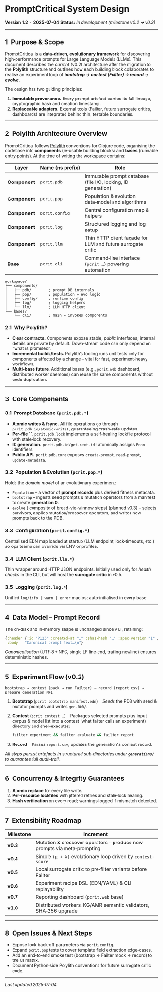 # PromptCritical System Design

**Version 1.2  ·  2025‑07‑04**
**Status:** *In development (milestone v0.2 ➜ v0.3)*

---

## 1  Purpose & Scope

PromptCritical is a **data‑driven, evolutionary framework** for discovering
high‑performance prompts for Large Language Models (LLMs). This document
describes the *current* (v0.2) architecture after the migration to the
**Polylith** structure and outlines how each building block collaborates to
realise an experiment loop of ***bootstrap → contest (Failter) → record →
evolve***.

The design has two guiding principles:

1. **Immutable provenance.** Every prompt artefact carries its full lineage, cryptographic hash and creation timestamp.
2. **Replaceable adapters.** External tools (Failter, future surrogate critics, dashboards) are integrated behind thin, testable boundaries.

---

## 2  Polylith Architecture Overview

PromptCritical follows [Polylith](https://polylith.gitbook.io/polylith) conventions for Clojure code, organising the codebase into **components** (re‑usable building blocks) and **bases** (runnable entry‑points).  At the time of writing the workspace contains:

| Layer         | Name (ns prefix) | Role                                                         |
| ------------- | ---------------- | ------------------------------------------------------------ |
| **Component** | `pcrit.pdb`      | Immutable prompt database (file I/O, locking, ID generation) |
| **Component** | `pcrit.pop`      | Population & evolution data‑model and algorithms             |
| **Component** | `pcrit.config`   | Central configuration map & helpers                          |
| **Component** | `pcrit.log`      | Structured logging and log setup                             |
| **Component** | `pcrit.llm`      | Thin HTTP client façade for LLM and future surrogate critic  |
| **Base**      | `pcrit.cli`      | Command‑line interface (`pcrit …`) powering automation       |

```
workspace/
├── components/
│   ├── pdb/        ; prompt DB internals
│   ├── pop/        ; population + evo logic
│   ├── config/     ; runtime config
│   ├── log/        ; logging helpers
│   └── llm/        ; LLM HTTP client
└── bases/
    └── cli/        ; main – invokes components
```

### 2.1  Why Polylith?

* **Clear contracts.** Components expose stable, *public* interfaces; internal details are private by default.  Down‑stream code can only depend on “what is promised”.
* **Incremental builds/tests.** Polylith’s tooling runs unit tests only for components affected by a change – vital for fast, experiment‑heavy workflows.
* **Multi‑base future.** Additional bases (e.g., `pcrit.web` dashboard, distributed worker daemons) can reuse the same components without code duplication.

---

## 3  Core Components

### 3.1  Prompt Database (`pcrit.pdb.*`)

* **Atomic writes & fsync.** All file operations go through `pcrit.pdb.io/atomic‑write!`, guaranteeing crash‑safe updates.
* **Per‑file **\`\`**.** `pcrit.pdb.lock` implements a self‑healing lockfile protocol with stale‑lock recovery.
* **ID generation.** `pcrit.pdb.id/get‑next‑id!` atomically assigns `Pnnn` identifiers.
* **Public API.** `pcrit.pdb.core` exposes `create‑prompt`, `read‑prompt`, `update‑metadata`.

### 3.2  Population & Evolution (`pcrit.pop.*`)

Holds the *domain model* of an evolutionary experiment:

* `Population` – a vector of **prompt records** plus derived fitness metadata.
* `bootstrap` – ingests seed prompts & mutation operators from a manifest to create **generation 0**.
* `evolve` ( composite of breed-vie-winnow steps) (planned v0.3) – selects survivors, applies mutation/crossover operators, and writes new prompts back to the PDB.

### 3.3  Configuration (`pcrit.config.*`)

Centralised EDN map loaded at startup (LLM endpoint, lock‑timeouts, etc.) so ops teams can override via ENV or profiles.

### 3.4  LLM Client (`pcrit.llm.*`)

Thin wrapper around HTTP JSON endpoints.  Initially used only for *health checks* in the CLI, but will host the **surrogate critic** in v0.5.

### 3.5  Logging (`pcrit.log.*`)

Unified `log/info | warn | error` macros; auto‑initialised in every base.

---

## 4  Data Model – Prompt Record

The on‑disk and in‑memory shape is unchanged since v1.1, retaining:

```clojure
{:header {:id "P123" :created-at "…" :sha1-hash "…" :spec-version "1" …}
 :body   "Canonical prompt text…\n"}
```

*Canonicalisation* (UTF‑8 + NFC, single LF line‑end, trailing newline) ensures deterministic hashes.

---

## 5  Experiment Flow (v0.2)

```
bootstrap → contest (pack → run Failter) → record (report.csv) → prepare generation N+1
```

1. **Bootstrap** (`pcrit bootstrap manifest.edn`)
      *Seeds* the PDB with seed & mutator prompts and writes `gen‑000/`.
2. **Contest** (`pcrit contest …`)
      Packages selected prompts plus input corpus & model list into a contest (what failter calls an experiment) directory and shell‑executes:

   ```bash
   failter experiment && failter evaluate && failter report
   ```
3. **Record**
      Parses `report.csv`, updates the generation's contest record.

*All steps persist artefacts in structured sub‑directories under **`generations/`** to guarantee full audit‑trail.*

---

## 6  Concurrency & Integrity Guarantees

1. **Atomic replace** for every file write.
2. **Per‑resource lockfiles** with jittered retries and stale‑lock healing.
3. **Hash verification** on every read; warnings logged if mismatch detected.

---

## 7  Extensibility Roadmap

| Milestone | Increment                                                               |
| --------- | ----------------------------------------------------------------------- |
| **v0.3**  | Mutation & crossover operators – produce new prompts via meta‑prompting |
| **v0.4**  | Simple `(µ + λ)` evolutionary loop driven by `contest-score`            |
| **v0.5**  | Local surrogate critic to pre‑filter variants before Failter        |
| **v0.6**  | Experiment recipe DSL (EDN/YAML) & CLI replayability                    |
| **v0.7**  | Reporting dashboard (`pcrit.web` base)                                  |
| **v1.0**  | Distributed workers, KG/AMR semantic validators, SHA‑256 upgrade        |

---

## 8  Open Issues & Next Steps

* Expose lock back‑off parameters via `pcrit.config`.
* Expand `pcrit.pop` tests to cover template field extraction edge‑cases.
* Add an end‑to‑end smoke test (bootstrap → Failter mock → record) to the CI matrix.
* Document Python‑side Polylith conventions for future surrogate critic code.

---

*Last updated 2025‑07‑04*
